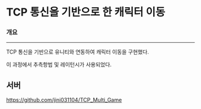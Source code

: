 # TCP 통신을 기반으로 한 캐릭터 이동

### 개요

---

TCP 통신을 기반으로 유니티와 연동하여 캐릭터 이동을 구현했다.

이 과정에서 추측항법 및 레이턴시가 사용되었다.

## 서버

https://github.com/jini031104/TCP_Multi_Game
